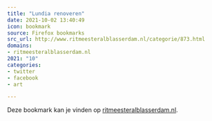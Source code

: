 ```yaml
---
title: "Lundia renoveren"
date: 2021-10-02 13:40:49
icon: bookmark
source: Firefox bookmarks
src_url: http://www.ritmeesteralblasserdam.nl/categorie/873.html
domains:
- ritmeesteralblasserdam.nl
2021: "10"
categories:
- twitter
- facebook
- art

---
```

Deze bookmark kan je vinden op [ritmeesteralblasserdam.nl](http://www.ritmeesteralblasserdam.nl/categorie/873.html).
